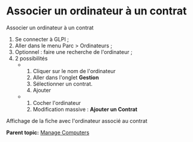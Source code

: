Associer un ordinateur à un contrat
===================================

Associer un ordinateur à un contrat

1.  Se connecter à GLPI ;
2.  Aller dans le menu Parc \> Ordinateurs ;
3.  Optionnel : faire une recherche de l'ordinateur ;
4.  2 possibilités
    -   1.  Cliquer sur le nom de l'ordinateur
        2.  Aller dans l'onglet **Gestion**
        3.  Sélectionner un contrat.
        4.  Ajouter

    -   1.  Cocher l'ordinateur
        2.  Modification massive : **Ajouter un Contrat**

Affichage de la fiche avec l'ordinateur associé au contrat

**Parent topic:** [Manage
Computers](../glpi/inventory_computer.html "Computers are managed from the menu Assets > Computers")
